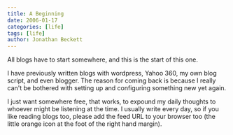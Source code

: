 ```yaml
---
title: A Beginning
date: 2006-01-17
categories: [life]
tags: [life]
author: Jonathan Beckett
---
```


All blogs have to start somewhere, and this is the start of this one.

I have previously written blogs with wordpress, Yahoo 360, my own blog script, and even blogger. The reason for coming back is because I really can't be bothered with setting up and configuring something new yet again.

I just want somewhere free, that works, to expound my daily thoughts to whoever might be listening at the time. I usually write every day, so if you like reading blogs too, please add the feed URL to your browser too (the little orange icon at the foot of the right hand margin).